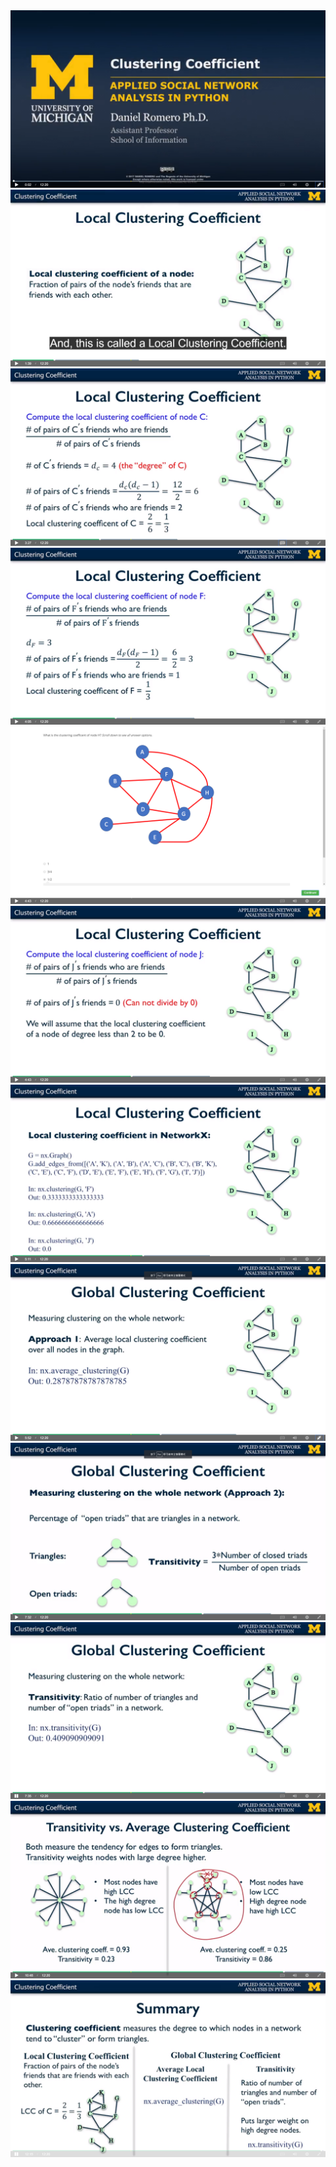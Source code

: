 <img src='../images/1.png' />
<img src='../images/2.png' />
<img src='../images/3.png' />
<img src='../images/4.png' />
<img src='../images/5.png' />
<img src='../images/6.png' />
<img src='../images/7.png' />
<img src='../images/8.png' />
<img src='../images/9.png' />
<img src='../images/10.png' />
<img src='../images/11.png' />
<img src='../images/12.png' />